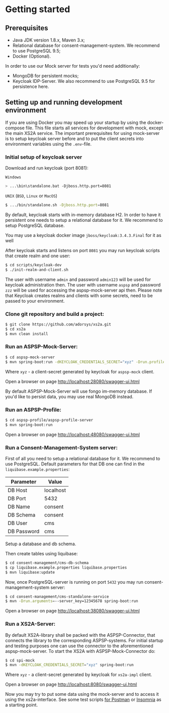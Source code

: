# Getting started

## Prerequisites

- Java JDK version 1.8.x, Maven 3.x;
- Relational database for consent-management-system. We recommend to use PostgreSQL 9.5;
- Docker (Optional).

In order to use our Mock server for tests you'd need additionally:
- MongoDB for persistent mocks;
- Keycloak IDP-Server. We also recommend to use PostgreSQL 9.5 for persistence here.

## Setting up and running development environment

If you are using Docker you may speed up your startup by using the docker-compose file.
This file starts all services for development with mock, except the main XS2A service.
The important prerequisites for using mock-server is to setup keycloak server before and
to put the client secrets into environment variables using the `.env`-file.

### Initial setup of keycloak server

Download and run keycloak (port 8081):

`Windows`
```bash
> ...\bin\standalone.bat -Djboss.http.port=8081
```
`UNIX` (`BSD`, `Linux` or `MacOS`)
```bash
$ .../bin/standalone.sh -Djboss.http.port=8081
```

By default, keycloak starts with in-memory database H2. In order to have it persistent one needs to setup a relational database for it.
We recommend to setup PostgreSQL database.

You may use a keycloak docker image `jboss/keycloak:3.4.3.Final` for it as well

After keycloak starts and listens on port `8081` you may run keycloak scripts that create realm and one user:
```bash
$ cd scripts/keycloak-dev
$ ./init-realm-and-client.sh
```

The user with username `admin` and password `admin123` will be used for keycloak administration then.
The user with username `aspsp` and password `zzz` will be used for accessing the aspsp-mock-server api then.
Please note that Keycloak creates realms and clients with some secrets, need to be passed to your environment.

### Clone git repository and build a project:
```bash
$ git clone https://github.com/adorsys/xs2a.git
$ cd xs2a
$ mvn clean install
```

### Run an ASPSP-Mock-Server:
```bash
$ cd aspsp-mock-server
$ mvn spring-boot:run -dKEYCLOAK_CREDENTIALS_SECRET="xyz" -Drun.profiles=fongo
```
Where `xyz` - a client-secret generated by keycloak for `aspsp-mock` client.

Open a browser on page [http://localhost:28080/swagger-ui.html](http://localhost:28080/swagger-ui.html)

By default ASPSP-Mock-Server will use fongo im-memory database. 
If you'd like to persist data, you may use real MongoDB instead.

### Run an ASPSP-Profile:
```bash
$ cd aspsp-profile/aspsp-profile-server
$ mvn spring-boot:run
```
Open a browser on page [http://localhost:48080/swagger-ui.html](http://localhost:48080/swagger-ui.html)

### Run a Consent-Management-System server:
First of all you need to setup a relational database for it.
We recommend to use PostgreSQL.
Default parameters for that DB one can find in the `liquibase.example.properties`:

| Parameter   | Value     |
|-------------|-----------|
| DB Host     | localhost |
| DB Port     | 5432      |
| DB Name     | consent   |
| DB Schema   | consent   |
| DB User     | cms       |
| DB Password | cms       |

Setup a database and db schema.

Then create tables using liquibase:
```bash
$ cd consent-management/cms-db-schema
$ cp liquibase.example.properties liquibase.properties
$ mvn liquibase:update
```

Now, once PostgreSQL-server is running on port `5432` you may run consent-management-system server:
```bash
$ cd consent-management/cms-standalone-service
$ mvn -Drun.arguments=--server_key=12345678 spring-boot:run
```
Open a browser on page [http://localhost:38080/swagger-ui.html](http://localhost:38080/swagger-ui.html)

### Run a XS2A-Server:
By default XS2A-library shall be packed with the ASPSP-Connector, that connects the library to the corresponding ASPSP-systems.
For initial startup and testing purposes one can use the connector to the aforementioned aspsp-mock-server.
To start the XS2A with ASPSP-Mock-Connector do:
```bash
$ cd spi-mock
$ mvn -dKEYCLOAK_CREDENTIALS_SECRET="xyz" spring-boot:run 
```
Where `xyz` - a client-secret generated by keycloak for `xs2a-impl` client.


Open a browser on page [http://localhost:8080/swagger-ui.html](http://localhost:8080/swagger-ui.html)

Now you may try to put some data using the mock-server and to access it using the xs2a-interface.
See some test scripts [for Postman](../scripts/tests/postman) or [Insomnia](../scripts/tests/insomnia) as a starting point.

